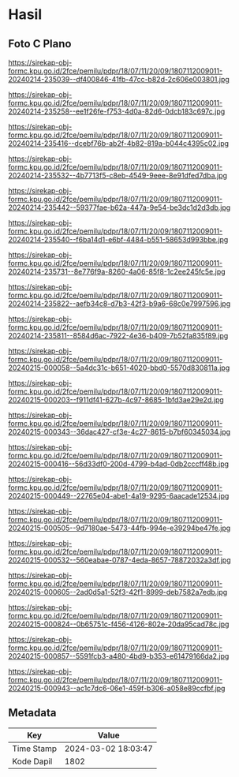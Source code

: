 # Hasil

## Foto C Plano

https://sirekap-obj-formc.kpu.go.id/2fce/pemilu/pdpr/18/07/11/20/09/1807112009011-20240214-235039--df400846-41fb-47cc-b82d-2c606e003801.jpg

https://sirekap-obj-formc.kpu.go.id/2fce/pemilu/pdpr/18/07/11/20/09/1807112009011-20240214-235258--ee1f26fe-f753-4d0a-82d6-0dcb183c697c.jpg

https://sirekap-obj-formc.kpu.go.id/2fce/pemilu/pdpr/18/07/11/20/09/1807112009011-20240214-235416--dcebf76b-ab2f-4b82-819a-b044c4395c02.jpg

https://sirekap-obj-formc.kpu.go.id/2fce/pemilu/pdpr/18/07/11/20/09/1807112009011-20240214-235532--4b7713f5-c8eb-4549-9eee-8e91dfed7dba.jpg

https://sirekap-obj-formc.kpu.go.id/2fce/pemilu/pdpr/18/07/11/20/09/1807112009011-20240214-235442--59377fae-b62a-447a-9e54-be3dc1d2d3db.jpg

https://sirekap-obj-formc.kpu.go.id/2fce/pemilu/pdpr/18/07/11/20/09/1807112009011-20240214-235540--f6ba14d1-e6bf-4484-b551-58653d993bbe.jpg

https://sirekap-obj-formc.kpu.go.id/2fce/pemilu/pdpr/18/07/11/20/09/1807112009011-20240214-235731--8e776f9a-8260-4a06-85f8-1c2ee245fc5e.jpg

https://sirekap-obj-formc.kpu.go.id/2fce/pemilu/pdpr/18/07/11/20/09/1807112009011-20240214-235822--aefb34c8-d7b3-42f3-b9a6-68c0e7997596.jpg

https://sirekap-obj-formc.kpu.go.id/2fce/pemilu/pdpr/18/07/11/20/09/1807112009011-20240214-235811--8584d6ac-7922-4e36-b409-7b52fa835f89.jpg

https://sirekap-obj-formc.kpu.go.id/2fce/pemilu/pdpr/18/07/11/20/09/1807112009011-20240215-000058--5a4dc31c-b651-4020-bbd0-5570d830811a.jpg

https://sirekap-obj-formc.kpu.go.id/2fce/pemilu/pdpr/18/07/11/20/09/1807112009011-20240215-000203--f911df41-627b-4c97-8685-1bfd3ae29e2d.jpg

https://sirekap-obj-formc.kpu.go.id/2fce/pemilu/pdpr/18/07/11/20/09/1807112009011-20240215-000343--36dac427-cf3e-4c27-8615-b7bf60345034.jpg

https://sirekap-obj-formc.kpu.go.id/2fce/pemilu/pdpr/18/07/11/20/09/1807112009011-20240215-000416--56d33df0-200d-4799-b4ad-0db2cccff48b.jpg

https://sirekap-obj-formc.kpu.go.id/2fce/pemilu/pdpr/18/07/11/20/09/1807112009011-20240215-000449--22765e04-abe1-4a19-9295-6aacade12534.jpg

https://sirekap-obj-formc.kpu.go.id/2fce/pemilu/pdpr/18/07/11/20/09/1807112009011-20240215-000505--9d7180ae-5473-44fb-994e-e39294be47fe.jpg

https://sirekap-obj-formc.kpu.go.id/2fce/pemilu/pdpr/18/07/11/20/09/1807112009011-20240215-000532--560eabae-0787-4eda-8657-78872032a3df.jpg

https://sirekap-obj-formc.kpu.go.id/2fce/pemilu/pdpr/18/07/11/20/09/1807112009011-20240215-000605--2ad0d5a1-52f3-42f1-8999-deb7582a7edb.jpg

https://sirekap-obj-formc.kpu.go.id/2fce/pemilu/pdpr/18/07/11/20/09/1807112009011-20240215-000824--0b65751c-f456-4126-802e-20da95cad78c.jpg

https://sirekap-obj-formc.kpu.go.id/2fce/pemilu/pdpr/18/07/11/20/09/1807112009011-20240215-000857--5591fcb3-a480-4bd9-b353-e61479166da2.jpg

https://sirekap-obj-formc.kpu.go.id/2fce/pemilu/pdpr/18/07/11/20/09/1807112009011-20240215-000943--ac1c7dc6-06e1-459f-b306-a058e89ccfbf.jpg


## Metadata

| Key        | Value               |
| ---------- | ------------------- |
| Time Stamp | 2024-03-02 18:03:47 |
| Kode Dapil | 1802                |



